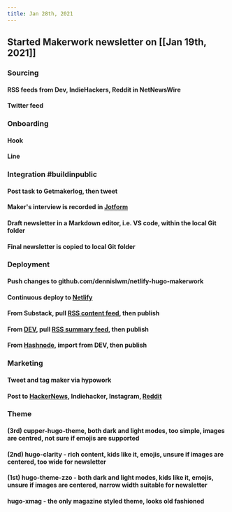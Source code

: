 ```yaml
---
title: Jan 28th, 2021
---
```


## Started Makerwork newsletter on [[Jan 19th, 2021]]
### Sourcing
#### RSS feeds from Dev, IndieHackers, Reddit in NetNewsWire
#### Twitter feed
### Onboarding
#### Hook
#### Line
### Integration #buildinpublic
#### Post task to Getmakerlog, then tweet
#### Maker's interview is recorded in [Jotform](https://jotform.com)
#### Draft newsletter in a Markdown editor, i.e. VS code, within the local Git folder
#### Final newsletter is copied to local Git folder
### Deployment
#### Push changes to github.com/dennislwm/netlify-hugo-makerwork
#### Continuous deploy to [Netlify](https://makerwork.netlify.app)
#### From Substack, pull [RSS content feed](https://makerwork.netlify.app/posts/index.xml), then publish
#### From [DEV](https://dev.to/settings/extensions), pull [RSS summary feed](https://makerwork.netlify.app/index.xml), then publish
#### From [Hashnode](https://hashnode.com/5d972cdc4e9781755bb3c70b/dashboard/import), import from DEV, then publish
### Marketing
#### Tweet and tag maker via hypowork
#### Post to [HackerNews](https://news.ycombinator.com/submit), Indiehacker, Instagram, [Reddit](https://www.reddit.com/user/dennislwm)
### Theme
#### (3rd) cupper-hugo-theme, both dark and light modes, too simple, images are centred, not sure if emojis are supported
#### (2nd) hugo-clarity - rich content, kids like it, emojis, unsure if images are centered, too wide for newsletter
#### (1st) hugo-theme-zzo - both dark and light modes, kids like it, emojis, unsure if images are centered, narrow width suitable for newsletter
#### hugo-xmag - the only magazine styled theme, looks old fashioned

